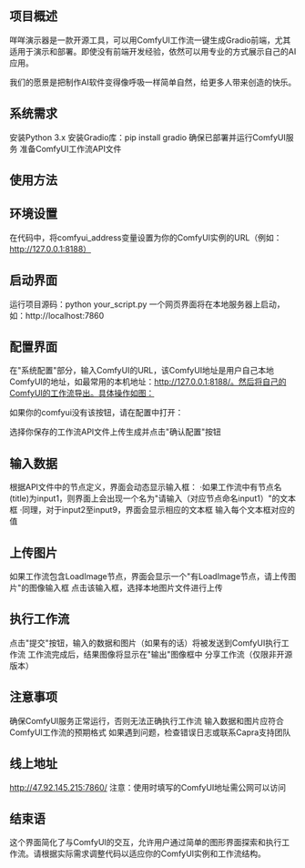 ## 项目概述 
咩咩演示器是一款开源工具，可以用ComfyUI工作流一键生成Gradio前端，尤其适用于演示和部署。即使没有前端开发经验，依然可以用专业的方式展示自己的AI应用。

我们的愿景是把制作AI软件变得像呼吸一样简单自然，给更多人带来创造的快乐。
## 系统需求
安装Python 3.x
安装Gradio库：pip install gradio
确保已部署并运行ComfyUI服务
准备ComfyUI工作流API文件

## 使用方法
## 环境设置
在代码中，将comfyui_address变量设置为你的ComfyUI实例的URL（例如：http://127.0.0.1:8188）
## 启动界面
运行项目源码：python your_script.py
一个网页界面将在本地服务器上启动，如：http://localhost:7860
## 配置界面
在"系统配置"部分，输入ComfyUI的URL，该ComfyUI地址是用户自己本地ComfyUI的地址，如最常用的本机地址：http://127.0.0.1:8188/。然后将自己的ComfyUI的工作流导出。具体操作如图：

如果你的comfyui没有该按钮，请在配置中打开：

选择你保存的工作流API文件上传生成并点击"确认配置"按钮

## 输入数据
根据API文件中的节点定义，界面会动态显示输入框：
·如果工作流中有节点名(title)为input1，则界面上会出现一个名为"请输入（对应节点命名input1）"的文本框
·同理，对于input2至input9，界面会显示相应的文本框
输入每个文本框对应的值

## 上传图片
如果工作流包含LoadImage节点，界面会显示一个"有LoadImage节点，请上传图片"的图像输入框
点击该输入框，选择本地图片文件进行上传

## 执行工作流
点击"提交"按钮，输入的数据和图片（如果有的话）将被发送到ComfyUI执行工作流
工作流完成后，结果图像将显示在"输出"图像框中
分享工作流（仅限非开源版本）

## 注意事项
确保ComfyUI服务正常运行，否则无法正确执行工作流
输入数据和图片应符合ComfyUI工作流的预期格式
如果遇到问题，检查错误日志或联系Capra支持团队

## 线上地址
http://47.92.145.215:7860/
注意：使用时填写的ComfyUI地址需公网可以访问

## 结束语 
这个界面简化了与ComfyUI的交互，允许用户通过简单的图形界面探索和执行工作流。请根据实际需求调整代码以适应你的ComfyUI实例和工作流结构。